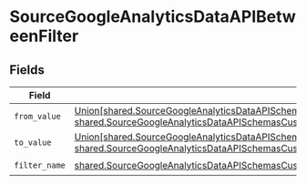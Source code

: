 # SourceGoogleAnalyticsDataAPIBetweenFilter


## Fields

| Field                                                                                                                                                                                                                                                                  | Type                                                                                                                                                                                                                                                                   | Required                                                                                                                                                                                                                                                               | Description                                                                                                                                                                                                                                                            |
| ---------------------------------------------------------------------------------------------------------------------------------------------------------------------------------------------------------------------------------------------------------------------- | ---------------------------------------------------------------------------------------------------------------------------------------------------------------------------------------------------------------------------------------------------------------------- | ---------------------------------------------------------------------------------------------------------------------------------------------------------------------------------------------------------------------------------------------------------------------- | ---------------------------------------------------------------------------------------------------------------------------------------------------------------------------------------------------------------------------------------------------------------------- |
| `from_value`                                                                                                                                                                                                                                                           | [Union[shared.SourceGoogleAnalyticsDataAPISchemasCustomReportsArrayMetricFilterInt64Value, shared.SourceGoogleAnalyticsDataAPISchemasCustomReportsArrayMetricFilterDoubleValue]](../../models/shared/sourcegoogleanalyticsdataapifromvalue.md)                         | :heavy_check_mark:                                                                                                                                                                                                                                                     | N/A                                                                                                                                                                                                                                                                    |
| `to_value`                                                                                                                                                                                                                                                             | [Union[shared.SourceGoogleAnalyticsDataAPISchemasCustomReportsArrayMetricFilterMetricsFilterInt64Value, shared.SourceGoogleAnalyticsDataAPISchemasCustomReportsArrayMetricFilterMetricsFilterDoubleValue]](../../models/shared/sourcegoogleanalyticsdataapitovalue.md) | :heavy_check_mark:                                                                                                                                                                                                                                                     | N/A                                                                                                                                                                                                                                                                    |
| `filter_name`                                                                                                                                                                                                                                                          | [shared.SourceGoogleAnalyticsDataAPISchemasCustomReportsArrayMetricFilterMetricsFilter4FilterFilterName](../../models/shared/sourcegoogleanalyticsdataapischemascustomreportsarraymetricfiltermetricsfilter4filterfiltername.md)                                       | :heavy_check_mark:                                                                                                                                                                                                                                                     | N/A                                                                                                                                                                                                                                                                    |